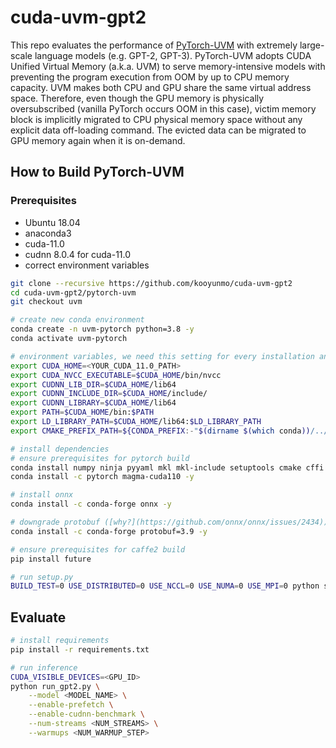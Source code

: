 # cuda-uvm-gpt2

This repo evaluates the performance of [PyTorch-UVM](https://github.com/kooyunmo/pytorch-uvm/tree/53e458826f1895ab92c7b31a1c66fa60c29f84cd) with extremely large-scale language models (e.g. GPT-2, GPT-3). PyTorch-UVM adopts CUDA Unified Virtual Memory (a.k.a. UVM) to serve memory-intensive models with preventing the program execution from OOM by up to CPU memory capacity. UVM makes both CPU and GPU share the same virtual address space. Therefore, even though the GPU memory is physically oversubscribed (vanilla PyTorch occurs OOM in this case), victim memory block is implicitly migrated to CPU physical memory space without any explicit data off-loading command. The evicted data can be migrated to GPU memory again when it is on-demand.

## How to Build PyTorch-UVM

### Prerequisites
- Ubuntu 18.04
- anaconda3
- cuda-11.0
- cudnn 8.0.4 for cuda-11.0
- correct environment variables
``` bash
git clone --recursive https://github.com/kooyunmo/cuda-uvm-gpt2
cd cuda-uvm-gpt2/pytorch-uvm
git checkout uvm

# create new conda environment
conda create -n uvm-pytorch python=3.8 -y
conda activate uvm-pytorch

# environment variables, we need this setting for every installation and experiment
export CUDA_HOME=<YOUR_CUDA_11.0_PATH>
export CUDA_NVCC_EXECUTABLE=$CUDA_HOME/bin/nvcc
export CUDNN_LIB_DIR=$CUDA_HOME/lib64
export CUDNN_INCLUDE_DIR=$CUDA_HOME/include/
export CUDNN_LIBRARY=$CUDA_HOME/lib64
export PATH=$CUDA_HOME/bin:$PATH
export LD_LIBRARY_PATH=$CUDA_HOME/lib64:$LD_LIBRARY_PATH
export CMAKE_PREFIX_PATH=${CONDA_PREFIX:-"$(dirname $(which conda))/../"}

# install dependencies
# ensure prerequisites for pytorch build
conda install numpy ninja pyyaml mkl mkl-include setuptools cmake cffi typing -y
conda install -c pytorch magma-cuda110 -y

# install onnx
conda install -c conda-forge onnx -y

# downgrade protobuf ([why?](https://github.com/onnx/onnx/issues/2434))
conda install -c conda-forge protobuf=3.9 -y

# ensure prerequisites for caffe2 build
pip install future

# run setup.py
BUILD_TEST=0 USE_DISTRIBUTED=0 USE_NCCL=0 USE_NUMA=0 USE_MPI=0 python setup.py install
``` 

## Evaluate
``` bash
# install requirements
pip install -r requirements.txt

# run inference
CUDA_VISIBLE_DEVICES=<GPU_ID>
python run_gpt2.py \
    --model <MODEL_NAME> \
    --enable-prefetch \
    --enable-cudnn-benchmark \
    --num-streams <NUM_STREAMS> \
    --warmups <NUM_WARMUP_STEP>
```

